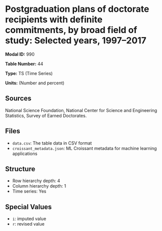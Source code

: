 # Postgraduation plans of doctorate recipients with definite commitments, by broad field of study: Selected years, 1997&#8211;2017

**Modal ID:** 990

**Table Number:** 44

**Type:** TS (Time Series)

**Units:** (Number and percent)

## Sources

National Science Foundation, National Center for Science and Engineering Statistics, Survey of Earned Doctorates.

## Files

- `data.csv`: The table data in CSV format
- `croissant_metadata.json`: ML Croissant metadata for machine learning applications

## Structure

- Row hierarchy depth: 4
- Column hierarchy depth: 1
- Time series: Yes

## Special Values

- `i`: imputed value
- `r`: revised value

